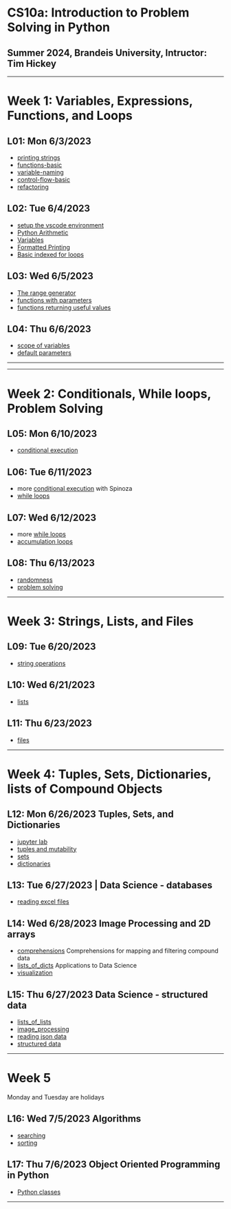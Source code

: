 # CS10a: Introduction to Problem Solving in Python
## Summer 2024, Brandeis University, Intructor: Tim Hickey

---

# Week 1: Variables, Expressions, Functions, and Loops
## L01: Mon 6/3/2023
* [printing strings](../notes/printing_strings.md)
* [functions-basic](../notes/functions_basic.md)
* [variable-naming](../notes/variable_naming.md)
* [control-flow-basic](../notes/control_flow_basic.md)
* [refactoring](../note/functions_refactoring.md)

## L02: Tue 6/4/2023
* [setup the vscode environment](../notes/vscode.md)
* [Python Arithmetic](../notes/python_arithmetic.md)
* [Variables](../notes/variables.md)
* [Formatted Printing](../notes/formatted_printing.md)
* [Basic indexed for loops](../notes/for_loop_basic.md)


## L03: Wed 6/5/2023
* [The range generator](../notes/range.md)
* [functions with parameters](../notes/functions_parameters.md)
* [functions returning useful values](../notes/functions_returning_useful_values.md)

## L04: Thu 6/6/2023
* [scope of variables](../notes/functions_scope_of_variables.md)
* [default parameters](../notes/functions_default_parameters.md)

---

--- 

# Week 2: Conditionals, While loops, Problem Solving

## L05: Mon 6/10/2023
* [conditional execution](../notes/conditional_execution.md)


## L06: Tue 6/11/2023
* more [conditional execution](../notes/conditional_execution.md) with Spinoza
* [while loops](../notes/while_loops.md)

## L07: Wed 6/12/2023
* more [while loops](../notes/while_loops.md)
* [accumulation loops](../notes/accumulation_loops.md)

## L08: Thu 6/13/2023
* [randomness](../notes/randomness.md)
* [problem solving](../notes/problem_solving.md)

---

# Week 3: Strings, Lists, and Files
## L09: Tue 6/20/2023
* [string operations](../notes/string_operations.md)

## L10: Wed 6/21/2023
* [lists](../notes/lists.md)

## L11: Thu 6/23/2023
* [files](../notes/files.md)

---

# Week 4: Tuples, Sets, Dictionaries, lists of Compound Objects

## L12: Mon 6/26/2023  Tuples, Sets, and Dictionaries
* [jupyter lab](../notes/jupyter_lab.md)
* [tuples and mutability](../notes/tuples.md)
* [sets](../notes/sets.md)
* [dictionaries](../notes/dictionaries.md)

## L13: Tue 6/27/2023 | Data Science - databases
* [reading excel files](../notes/reading_excel_files.md)


## L14: Wed 6/28/2023  Image Processing and 2D arrays
* [comprehensions](../notes/comprehensions.md) Comprehensions for mapping and filtering compound data
* [lists_of_dicts](../notes/lists_of_dicts.md)  Applications to Data Science
* [visualization](../notes/visualization.md)


## L15: Thu 6/27/2023 Data Science - structured data
* [lists_of_lists](../notes/lists_of_lists.md) 
* [image_processing](../notes/image_processing.md)
* [reading json data](../notes/reading_json.md)
* [structured data](../notes/structured_data.md)

---

# Week 5

Monday and Tuesday are holidays

## L16: Wed 7/5/2023 Algorithms
* [searching](../notes/searching.md)
* [sorting](../notes/sorting.md)


## L17: Thu 7/6/2023 Object Oriented Programming in Python
* [Python classes](../notes/python_classes.md)

---



